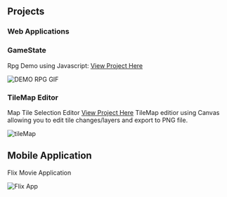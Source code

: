## Projects

### Web Applications
### GameState
Rpg Demo using Javascript: [View Project Here](https://kennethli36.github.io/GameState/)

![DEMO RPG GIF](https://media1.giphy.com/media/VUVZMl5j68NkgPrIsY/giphy.gif)

### TileMap Editor
Map Tile Selection Editor [View Project Here](kennethli36.github.io/TileMap/)
TileMap editior using Canvas allowing you to edit tile changes/layers and export to PNG file.

![tileMap](https://media4.giphy.com/media/FvYy7EKzMcLBf60rzI/giphy.gif)

## Mobile Application 
Flix Movie Application 

![Flix App](http://g.recordit.co/qhXQG4HK4f.gif)
